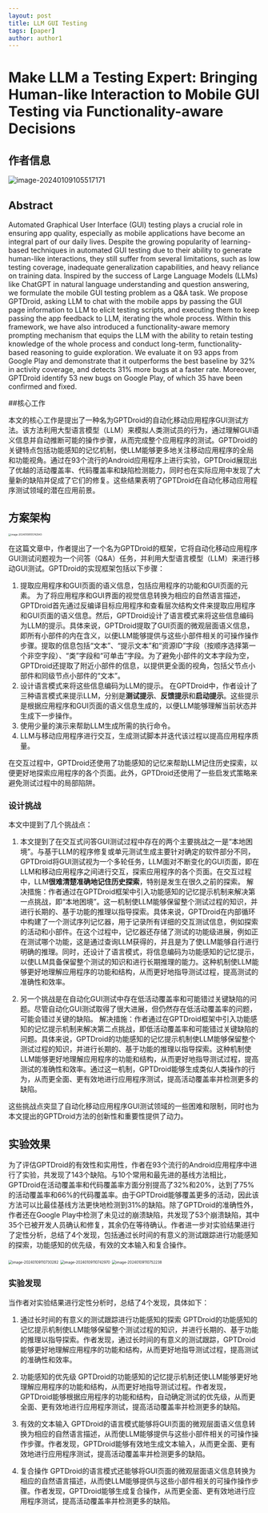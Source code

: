 ```yaml
---
layout: post
title: LLM GUI Testing
tags: [paper]
author: author1
---
```


# Make LLM a Testing Expert: Bringing Human-like Interaction to Mobile GUI Testing via Functionality-aware Decisions

## 作者信息

![image-20240109105517171](../Images/image-20240109105517171.png)



## Abstract

Automated Graphical User Interface (GUI) testing plays a crucial role in ensuring app quality, especially as mobile applications have become an integral part of our daily lives. Despite the growing popularity of learning-based techniques in automated GUI testing due to their ability to generate human-like interactions, they still suffer from several limitations, such as low testing coverage, inadequate generalization capabilities, and heavy reliance on training data. Inspired by the success of Large Language Models (LLMs) like ChatGPT in natural language understanding and question answering, we formulate the mobile GUI testing problem as a Q&A task. We propose GPTDroid, asking LLM to chat with the mobile apps by passing the GUI page information to LLM to elicit testing scripts, and executing them to keep passing the app feedback to LLM, iterating the whole process. Within this framework, we have also introduced a functionality-aware memory prompting mechanism that equips the LLM with the ability to retain testing knowledge of the whole process and conduct long-term, functionality-based reasoning to guide exploration. We evaluate it on 93 apps from Google Play and demonstrate that it outperforms the best baseline by 32% in activity coverage, and detects 31% more bugs at a faster rate. Moreover, GPTDroid identify 53 new bugs on Google Play, of which 35 have been confirmed and fixed.



##核心工作

本文的核心工作是提出了一种名为GPTDroid的自动化移动应用程序GUI测试方法。该方法利用大型语言模型（LLM）来模拟人类测试员的行为，通过理解GUI语义信息并自动推断可能的操作步骤，从而完成整个应用程序的测试。GPTDroid的关键特点包括功能感知的记忆机制，使LLM能够更多地关注移动应用程序的全局和功能视角。通过在93个流行的Android应用程序上进行实验，GPTDroid展现出了优越的活动覆盖率、代码覆盖率和缺陷检测能力，同时也在实际应用中发现了大量新的缺陷并促成了它们的修复。这些结果表明了GPTDroid在自动化移动应用程序测试领域的潜在应用前景。



## 方案架构

<img src="../Images/image-20240109105742943.png" alt="image-20240109105742943" style="zoom: 33%;" />

在这篇文章中，作者提出了一个名为GPTDroid的框架，它将自动化移动应用程序GUI测试问题视为一个问答（Q&A）任务，并利用大型语言模型（LLM）来进行移动GUI测试。GPTDroid的实现框架包括以下步骤：

1. 提取应用程序和GUI页面的语义信息，包括应用程序的功能和GUI页面的元素。
   为了将应用程序和GUI界面的视觉信息转换为相应的自然语言描述，GPTDroid首先通过反编译目标应用程序和查看层次结构文件来提取应用程序和GUI页面的语义信息。然后，GPTDroid设计了语言模式来将这些信息编码为LLM的提示。具体来说，GPTDroid提取了GUI页面的微观层面语义信息，即所有小部件的内在含义，以便LLM能够提供与这些小部件相关的可操作操作步骤。提取的信息包括“文本”、“提示文本”和“资源ID”字段（按顺序选择第一个非空字段）、“类”字段和“可单击”字段。为了避免小部件的文本字段为空，GPTDroid还提取了附近小部件的信息，以提供更全面的视角，包括父节点小部件和同级节点小部件的“文本”。
2. 设计语言模式来将这些信息编码为LLM的提示。
   在GPTDroid中，作者设计了三种语言模式来提示LLM，分别是**测试提示**、**反馈提示**和**启动提示**。这些提示是根据应用程序和GUI页面的语义信息生成的，以便LLM能够理解当前状态并生成下一步操作。
3. 使用少量的演示来帮助LLM生成所需的执行命令。
4. LLM与移动应用程序进行交互，生成测试脚本并迭代该过程以提高应用程序质量。

在交互过程中，GPTDroid还使用了功能感知的记忆来帮助LLM记住历史探索，以便更好地探索应用程序的各个页面。此外，GPTDroid还使用了一些启发式策略来避免测试过程中的局部陷阱。



### 设计挑战

本文中提到了几个挑战点：

1. 本文提到了在交互式问答GUI测试过程中存在的两个主要挑战之一是“本地困境”。与基于LLM的程序修复或单元测试生成主要针对确定的软件部分不同，GPTDroid将GUI测试视为一个多轮任务，LLM面对不断变化的GUI页面，即在LLM和移动应用程序之间进行交互，探索应用程序的各个页面。在交互过程中，LLM**很难清楚准确地记住历史探索**，特别是发生在很久之前的探索。
   解决措施：作者通过在GPTDroid框架中引入功能感知的记忆提示机制来解决第一点挑战，即“本地困境”。这一机制使LLM能够保留整个测试过程的知识，并进行长期的、基于功能的推理以指导探索。具体来说，GPTDroid在内部循环中构建了一个测试序列记忆器，用于记录所有详细的交互测试信息，例如探索的活动和小部件。在这个过程中，记忆器还存储了测试的功能级进展，例如正在测试哪个功能，这是通过查询LLM获得的，并且是为了使LLM能够自行进行明确的推理。同时，还设计了语言模式，将信息编码为功能感知的记忆提示，以使LLM具备保留整个测试的知识和进行长期推理的能力。这种机制使LLM能够更好地理解应用程序的功能和结构，从而更好地指导测试过程，提高测试的准确性和效率。

2. 另一个挑战是在自动化GUI测试中存在低活动覆盖率和可能错过关键缺陷的问题。尽管自动化GUI测试取得了很大进展，但仍然存在低活动覆盖率的问题，可能会错过关键的缺陷。
   解决措施：作者通过在GPTDroid框架中引入功能感知的记忆提示机制来解决第二点挑战，即低活动覆盖率和可能错过关键缺陷的问题。具体来说，GPTDroid的功能感知的记忆提示机制使LLM能够保留整个测试过程的知识，并进行长期的、基于功能的推理以指导探索。这种机制使LLM能够更好地理解应用程序的功能和结构，从而更好地指导测试过程，提高测试的准确性和效率。通过这一机制，GPTDroid能够生成类似人类操作的行为，从而更全面、更有效地进行应用程序测试，提高活动覆盖率并检测更多的缺陷。

这些挑战点突显了自动化移动应用程序GUI测试领域的一些困难和限制，同时也为本文提出的GPTDroid方法的创新性和重要性提供了动力。



## 实验效果

为了评估GPTDroid的有效性和实用性，作者在93个流行的Android应用程序中进行了实验，共发现了143个缺陷。与10个常用和最先进的基线方法相比，GPTDroid在活动覆盖率和代码覆盖率方面分别提高了32%和20%，达到了75%的活动覆盖率和66%的代码覆盖率。由于GPTDroid能够覆盖更多的活动，因此该方法可以比最佳基线方法更快地检测到31%的缺陷。除了GPTDroid的准确性外，作者还在Google Play中检测了未见过的崩溃缺陷，共发现了53个崩溃缺陷，其中35个已被开发人员确认和修复，其余仍在等待确认。作者进一步对实验结果进行了定性分析，总结了4个发现，包括通过长时间的有意义的测试跟踪进行功能感知的探索，功能感知的优先级，有效的文本输入和复合操作。

<img src="../Images/image-20240109110730282.png" alt="image-20240109110730282" style="zoom:50%;" />

<img src="../Images/image-20240109110742970.png" alt="image-20240109110742970" style="zoom:50%;" />

<img src="../Images/image-20240109110752238.png" alt="image-20240109110752238" style="zoom:50%;" />





### 实验发现

当作者对实验结果进行定性分析时，总结了4个发现，具体如下：

1. 通过长时间的有意义的测试跟踪进行功能感知的探索
   GPTDroid的功能感知的记忆提示机制使LLM能够保留整个测试过程的知识，并进行长期的、基于功能的推理以指导探索。作者发现，通过长时间的有意义的测试跟踪，GPTDroid能够更好地理解应用程序的功能和结构，从而更好地指导测试过程，提高测试的准确性和效率。

2. 功能感知的优先级
   GPTDroid的功能感知的记忆提示机制还使LLM能够更好地理解应用程序的功能和结构，从而更好地指导测试过程。作者发现，GPTDroid能够根据应用程序的功能和结构，自动确定测试的优先级，从而更全面、更有效地进行应用程序测试，提高活动覆盖率并检测更多的缺陷。

3. 有效的文本输入
   GPTDroid的语言模式能够将GUI页面的微观层面语义信息转换为相应的自然语言描述，从而使LLM能够提供与这些小部件相关的可操作操作步骤。作者发现，GPTDroid能够有效地生成文本输入，从而更全面、更有效地进行应用程序测试，提高活动覆盖率并检测更多的缺陷。

4. 复合操作
   GPTDroid的语言模式还能够将GUI页面的微观层面语义信息转换为相应的自然语言描述，从而使LLM能够提供与这些小部件相关的可操作操作步骤。作者发现，GPTDroid能够生成复合操作，从而更全面、更有效地进行应用程序测试，提高活动覆盖率并检测更多的缺陷。
